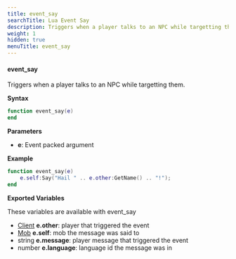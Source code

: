 ```yaml
---
title: event_say
searchTitle: Lua Event Say
description: Triggers when a player talks to an NPC while targetting them.
weight: 1
hidden: true
menuTitle: event_say
---
```


#### event_say

Triggers when a player talks to an NPC while targetting them.

**Syntax**
```lua
function event_say(e)
end
```

**Parameters**
- **e**: Event packed argument

**Example**

```lua
function event_say(e)
    e.self:Say("Hail " .. e.other:GetName() .. "!");        
end
```

**Exported Variables**

These variables are available with event_say
- [Client](/en/lua/client) **e.other**: player that triggered the event
- [Mob](/en/lua/mob) **e.self**: mob the message was said to
- string **e.message**: player message that triggered the event
- number **e.language**: language id the message was in
